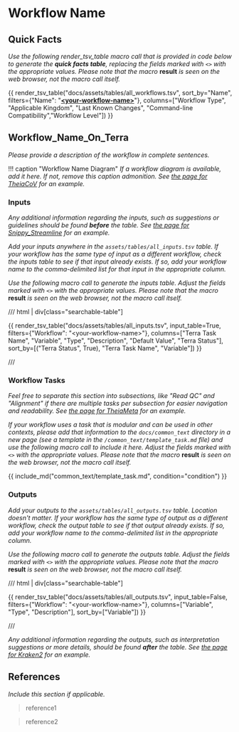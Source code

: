 # Workflow Name

## Quick Facts

_Use the following render_tsv_table macro call that is provided in code below to generate the **quick facts table**, replacing the fields marked with `<>` with the appropriate values. Please note that the macro_ **result** _is seen on the web browser, not the macro call itself._

{{ render_tsv_table("docs/assets/tables/all_workflows.tsv", sort_by="Name", filters={"Name": "[**<your-workflow-name\>**](../workflows/<your-workflow-type>/<your-workflow-name>.md)"}, columns=["Workflow Type", "Applicable Kingdom", "Last Known Changes", "Command-line Compatibility","Workflow Level"]) }}

## Workflow_Name_On_Terra

_Please provide a description of the workflow in complete sentences._

!!! caption "Workflow Name Diagram"
    _If a workflow diagram is available, add it here. If not, remove this caption admonition. See [the page for TheiaCoV](../workflows/genomic_characterization/theiacov.md#theiacov-workflow-series) for an example._

### Inputs

_Any additional information regarding the inputs, such as suggestions or guidelines should be found **before** the table. See [the page for Snippy_Streamline](../workflows/phylogenetic_construction/snippy_streamline.md#inputs) for an example._

_Add your inputs anywhere in the `assets/tables/all_inputs.tsv` table. If your workflow has the same type of input as a different workflow, check the inputs table to see if that input already exists. If so, add your workflow name to the comma-delimited list for that input in the appropriate column._

_Use the following macro call to generate the inputs table. Adjust the fields marked with `<>` with the appropriate values.  Please note that the macro_ **result** _is seen on the web browser, not the macro call itself._

/// html | div[class="searchable-table"]

{{ render_tsv_table("docs/assets/tables/all_inputs.tsv", input_table=True, filters={"Workflow": "<your-workflow-name\>"}, columns=["Terra Task Name", "Variable", "Type", "Description", "Default Value", "Terra Status"], sort_by=[("Terra Status", True), "Terra Task Name", "Variable"]) }}

///

### Workflow Tasks

_Feel free to separate this section into subsections, like "Read QC" and "Alignment" if there are multiple tasks per subsection for easier navigation and readability. See [the page for TheiaMeta](../workflows/genomic_characterization/theiameta.md#workflow-tasks) for an example._

_If your workflow uses a task that is modular and can be used in other contexts, please add that information to the `docs/common_text` directory in a new page (see a template in the `/common_text/template_task.md` file) and use the following macro call to include it here. Adjust the fields marked with `<>` with the appropriate values. Please note that the macro_ **result** _is seen on the web browser, not the macro call itself._

{{ include_md("common_text/template_task.md", condition="condition") }}

### Outputs

_Add your outputs to the `assets/tables/all_outputs.tsv` table. Location doesn't matter. If your workflow has the same type of output as a different workflow, check the output table to see if that output already exists. If so, add your workflow name to the comma-delimited list in the appropriate column._

_Use the following macro call to generate the outputs table. Adjust the fields marked with `<>` with the appropriate values. Please note that the macro_ **result** _is seen on the web browser, not the macro call itself._

/// html | div[class="searchable-table"]

{{ render_tsv_table("docs/assets/tables/all_outputs.tsv", input_table=False, filters={"Workflow": "<your-workflow-name\>"}, columns=["Variable", "Type", "Description"], sort_by=["Variable"]) }}

///

_Any additional information regarding the outputs, such as interpretation suggestions or more details, should be found **after** the table. See [the page for Kraken2](../workflows/standalone/kraken2.md#outputs) for an example._

## References

_Include this section if applicable._

> reference1
<!-- include comments to make sure the `>` blocks are separated -->
> reference2
